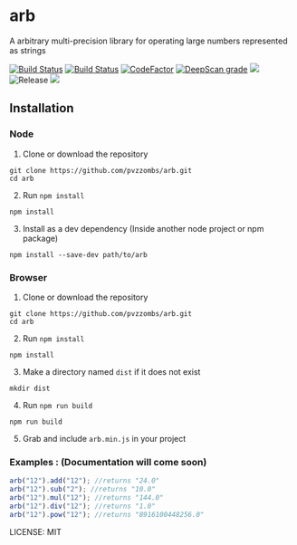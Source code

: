 # arb
A arbitrary multi-precision library for operating large numbers represented as strings  
  
[![Build Status](https://img.shields.io/github/actions/workflow/status/pvzzombs/arb/node.js.yml?branch=master)](https://github.com/pvzzombs/arb/actions)  [![Build Status](https://scrutinizer-ci.com/g/pvzzombs/arb/badges/build.png?b=master)](https://scrutinizer-ci.com/g/pvzzombs/arb/build-status/master)  [![CodeFactor](https://www.codefactor.io/repository/github/pvzzombs/arb/badge/master)](https://www.codefactor.io/repository/github/pvzzombs/arb/overview/master)  [![DeepScan grade](https://deepscan.io/api/teams/5260/projects/7030/branches/64956/badge/grade.svg)](https://deepscan.io/dashboard#view=project&tid=5260&pid=7030&bid=64956)  ![](https://img.shields.io/scrutinizer/quality/g/pvzzombs/arb)  ![Release](https://img.shields.io/github/v/release/pvzzombs/arb?include_prereleases)  ![](https://img.shields.io/github/last-commit/pvzzombs/arb)  
  
## Installation
### Node
1. Clone or download the repository  
```
git clone https://github.com/pvzzombs/arb.git
cd arb
```  
2. Run `npm install`  
```
npm install
```
3. Install as a dev dependency (Inside another node project or npm package)  
```
npm install --save-dev path/to/arb
```
  
### Browser
1. Clone or download the repository  
```
git clone https://github.com/pvzzombs/arb.git
cd arb
```  
2. Run `npm install`  
```
npm install
```
3. Make a directory named `dist` if it does not exist  
```
mkdir dist
```
4. Run `npm run build`  
```
npm run build
```
5. Grab and include `arb.min.js` in your project  

### Examples : (Documentation will come soon)
   ```javascript
   arb("12").add("12"); //returns "24.0"
   arb("12").sub("2"); //returns "10.0"
   arb("12").mul("12"); //returns "144.0"
   arb("12").div("12"); //returns "1.0"
   arb("12").pow("12"); //returns "8916100448256.0"
   ```
LICENSE: MIT

